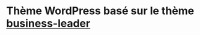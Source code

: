 <h1>Thème WordPress basé sur le thème <a href='https://fr.wordpress.org/themes/business-leader/'>business-leader</a></h1>
